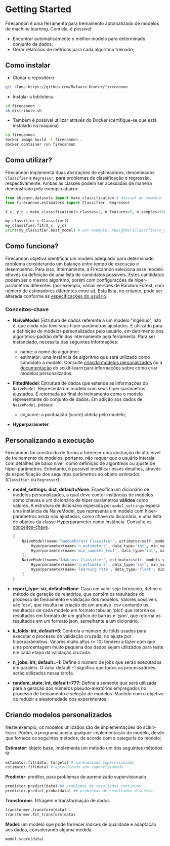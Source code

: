 # Getting Started
Firecannon é uma ferramenta para treinamento automatizado de modelos de machine learning. Com ela, é possível:
- Encontrar automaticamente o melhor modelo para determinado conjunto de dados;
- Gerar relatórios de métricas para cada algoritmo treinado;

## Como instalar
* Clonar o repositório
```bash
git clone https://github.com/Malware-Hunter/firecannon
```
* Instalar a biblioteca
```bash
cd firecannon
sh distribute.sh
```
* Também é possível utilizar através do Docker (certifique-se que está instalado na máquina)
```bash
cd firecannon
docker image build -t firecannon .
docker container run firecannon
```

## Como utilizar?
Firecannon implementa duas abstrações de estimadores, denominados `Classifier` e `Regressor`, para problemas de classificação e regressão, respectivamente. Ambas as classes podem ser acessadas de maneira demonstrada pelo exemplo abaixo:

```python
from sklearn.datasets import make_classification # dataset de exemplo
from firecannon.estimators import Classifier, Regressor

X_c, y_c = make_classification(n_classes=2, n_features=5, n_samples=100)

my_classifier = Classifier()
my_classifier.fit(X_c, y_c)
print(my_classifier.best_model) # por exemplo, KNeighborsClassifier(n_neighbors=3)
```

## Como funciona?
Firecannon objetiva identificar um modelo adequado para determinado problema considerando um balanço entre tempo de execução e desempenho. Para isso, internamente, a Firecannon seleciona esse modelo através da definição de uma lista de candidatos possíveis. Estes candidatos podem ser o mesmo algoritmo, porém com configurações de hiper-parâmetros diferentes (por exemplo, várias versões de Random Forest, com número de estimadores diferentes entre si). Esta lista, no entanto, pode ser alterada conforme as [especificações do usuário](#personalizando-a-execução).

### Conceitos-chave
* **NaiveModel**: Estrutura de dados referente a um modelo "ingênuo", isto é, que ainda não teve seus hiper-parâmetros ajustados. É utilizado para a definição de modelos personalizados pelo usuário, em detrimento dos algoritmos-padrão definidos internamente pela ferramenta. Para ser instanciado, necessita das seguintes informações: 
	* name: o nome do algoritmo;
	* estimator: uma instância de algoritmo que será utilizado como candidato a modelo. Consulte [criando modelos personalizados](#criando-modelos-personalizados) ou a [documentação](https://scikit-learn.org/stable/developers/develop.html) do scikit-learn para informações sobre como criar modelos personalizados.

* **FittedModel**: Estrutura de dados que estende as informações do ```NaiveModel```. Representa um modelo com seus hiper-parâmetros ajustados. É retornada ao final do treinamento como o modelo representante do conjunto de dados. Em adição aos dados de ```NaiveModel```, possui:
	* cv_score: a pontuação (score) obtida pelo modelo;

* **Hyperparameter**: 

## Personalizando a execução
Firecannon foi construído de forma a fornecer uma abstração de alto nível de treinamento de modelos, portanto, não requer que o usuário interaja com detalhes de baixo nível, como definição de algoritmos ou ajuste de hiper-parâmetros. Entretanto, é possível modificar esses detalhes, através da especificação dos seguintes parâmetros ao objeto estimador (```Classifier``` ou ```Regressor```):

* **model_settings: dict, default=None**: Especifica um dicionário de modelos personalizados, a qual deve conter instâncias de modelos como chaves e um dicionário de hiper-parâmetros **válidos** como valores. A estrutura de dicionário esperada por `model_settings` espera uma instância de NaiveModel, que representa um modelo com hiper-parâmetros ainda não ajustados, como chave do dicionário, e uma lista de objetos da classe Hyperparameter como instância. Consulte os [conceitos-chave](#conceitos-chave).
 
	```python	
	{
		NaiveModel(name='RandomForest Classifier', estimator=self._models_supplier.get_model('rf-c')): [
			Hyperparameter(name='n_estimators', data_type='int', min_value=10, max_value=60),
			Hyperparameter(name='min_samples_leaf', data_type='int', min_value=2, max_value=64)
		],
		NaiveModel(name='Adaboost Classifier', estimator=self._models_supplier.get_model('ada-c')): [
			Hyperparameter(name='n_estimators', data_type='int', min_value=10, max_value=100),
			Hyperparameter(name='learning_rate', data_type='float', min_value=0.1, max_value=2)
		]
	}
	```

* **report_type: str, default=None**: Caso um valor seja fornecido, define o método de geração de relatórios, que contém os resultados do processo de treinamento e validação dos modelos. Valores possíveis são 'csv', que resulta na criação de um arquivo .csv contendo os resultados de cada modelo em formato tabular, 'plot' que retorna os resultados em formato de um gráfico de barras e 'json', que retorna os resultados em um formato json, semelhante a um dicionário.

* **k_folds: int, default=5**: Controla o número de folds usados para executar o processo de validação cruzada, no ajuste por hiperparâmetros. Valores muito altos (> 10) tendem a fazer com que uma porcentagem muito pequena dos dados sejam utilizados para teste em cada etapa da validação cruzada.

* **n_jobs: int, default=-1**: Define o número de jobs que serão executados em paralelo. O valor default -1 significa que todos os processadores serão utilizados nessa tarefa.

* **random_state: int, default=777**: Define a semente que será utilizada para a geração dos números pseudo-aleatórios empregados no processo de treinamento e seleção de modelos. Mantido com o objetivo de reduzir a aleatoriedade dos experimentos.


## Criando modelos personalizados
Neste exemplo, os modelos utilizados são de implementações do scikit-learn. Porém, o programa aceita qualquer implementação de modelo, desde que forneça os seguintes métodos, de acordo com a categoria do modelo:

**Estimator**: objeto base, implementa um método um dos seguintes métodos fit
```python
estimator.fit(data, targets) # aprendizado supervisionado
estimator.fit(data) # aprendizado não-supervisionado
```
**Predictor**: preditor, para problemas de aprendizado supervisionado
```python
predictor.predict(data) ## problemas de resultados contínuos
predictor.predict_proba(data) ## problemas de resultados discretos
```
**Transformer**: filtragem e transformação de dados
```python
transformer.transform(data)
transformer.fit_transform(data)
```
**Model**: um modelo que pode fornecer índices de qualidade e adaptação aos dados, considerando alguma medida.
```python
model.score(data)
```
